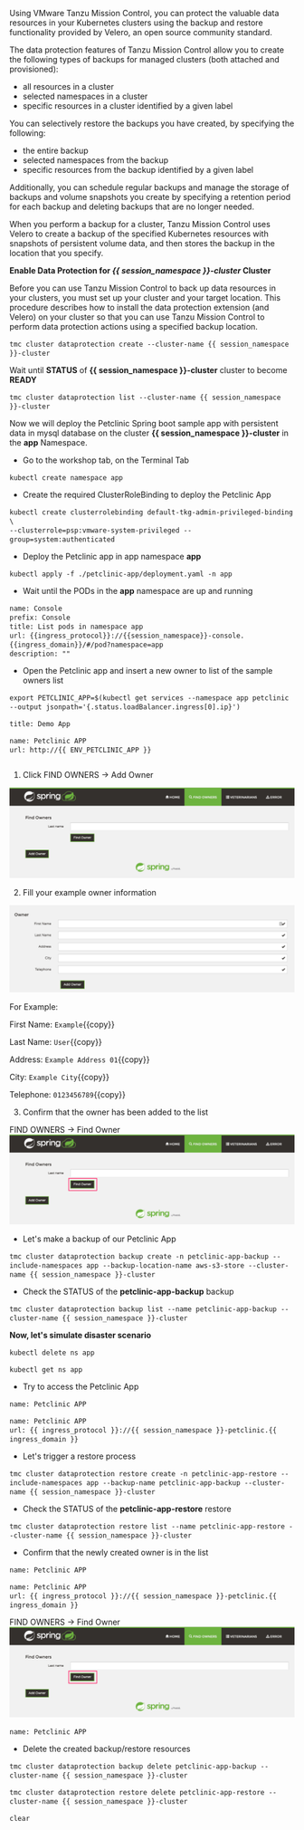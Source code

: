 Using VMware Tanzu Mission Control, you can protect the valuable data resources in your Kubernetes clusters using the backup and restore functionality provided by Velero, an open source community standard.

The data protection features of Tanzu Mission Control allow you to create the following types of backups for managed clusters (both attached and provisioned):

* all resources in a cluster
* selected namespaces in a cluster
* specific resources in a cluster identified by a given label

You can selectively restore the backups you have created, by specifying the following:

* the entire backup
* selected namespaces from the backup
* specific resources from the backup identified by a given label

Additionally, you can schedule regular backups and manage the storage of backups and volume snapshots you create by specifying a retention period for each backup and deleting backups that are no longer needed.

When you perform a backup for a cluster, Tanzu Mission Control uses Velero to create a backup of the specified Kubernetes resources with snapshots of persistent volume data, and then stores the backup in the location that you specify.

**Enable Data Protection for *{{ session_namespace }}-cluster* Cluster**

Before you can use Tanzu Mission Control to back up data resources in your clusters, you must set up your cluster and your target location. This procedure describes how to install the data protection extension (and Velero) on your cluster so that you can use Tanzu Mission Control to perform data protection actions using a specified backup location.

```execute-1
tmc cluster dataprotection create --cluster-name {{ session_namespace }}-cluster
```
Wait until **STATUS** of **{{ session_namespace }}-cluster** cluster to become **READY**

```execute-1
tmc cluster dataprotection list --cluster-name {{ session_namespace }}-cluster
```

Now we will deploy the Petclinic Spring boot sample app with persistent data in mysql database on the cluster **{{ session_namespace }}-cluster** in the **app** Namespace.

* Go to the workshop tab, on the Terminal Tab

```execute-1
kubectl create namespace app
```
* Create the required ClusterRoleBinding to deploy the Petclinic App

```execute-1
kubectl create clusterrolebinding default-tkg-admin-privileged-binding \
--clusterrole=psp:vmware-system-privileged --group=system:authenticated
```

* Deploy the Petclinic app in app namespace **app**

```execute-1
kubectl apply -f ./petclinic-app/deployment.yaml -n app
```
* Wait until the PODs in the **app** namespace are up and running 

```dashboard:reload-dashboard
name: Console
prefix: Console
title: List pods in namespace app
url: {{ingress_protocol}}://{{session_namespace}}-console.{{ingress_domain}}/#/pod?namespace=app
description: ""
```

* Open the Petclinic app and insert a new owner to list of the sample owners list

```execute-1
export PETCLINIC_APP=$(kubectl get services --namespace app petclinic --output jsonpath='{.status.loadBalancer.ingress[0].ip}')
```

```section:begin
title: Demo App
```

```dashboard:reload-dashboard
name: Petclinic APP
url: http://{{ ENV_PETCLINIC_APP }}
```

```section:end
```

1. Click FIND OWNERS -> Add Owner

![](./images/petclinic-1.png)

2. Fill your example owner information 

![](./images/petclinic-2.png)

For Example: 

First Name: `Example`{{copy}}

Last Name: `User`{{copy}}

Address: `Example Address 01`{{copy}}

City: `Example City`{{copy}}

Telephone: `0123456789`{{copy}}


3. Confirm that the owner has been added to the list 

FIND OWNERS -> Find Owner
![](./images/petclinic-3.png)

* Let's make a backup of our Petclinic App

```execute-1
tmc cluster dataprotection backup create -n petclinic-app-backup --include-namespaces app --backup-location-name aws-s3-store --cluster-name {{ session_namespace }}-cluster
```
* Check the STATUS of the **petclinic-app-backup** backup

```execute-2
tmc cluster dataprotection backup list --name petclinic-app-backup --cluster-name {{ session_namespace }}-cluster
```

**Now, let's simulate disaster scenario**

```execute-1
kubectl delete ns app
```
```execute-1
kubectl get ns app
```
* Try to access the Petclinic App

```dashboard:delete-dashboard
name: Petclinic APP
```
```dashboard:create-dashboard
name: Petclinic APP
url: {{ ingress_protocol }}://{{ session_namespace }}-petclinic.{{ ingress_domain }}
```

* Let's trigger a restore process 

```execute-1
tmc cluster dataprotection restore create -n petclinic-app-restore --include-namespaces app --backup-name petclinic-app-backup --cluster-name {{ session_namespace }}-cluster
```
* Check the STATUS of the **petclinic-app-restore** restore

```execute-2
tmc cluster dataprotection restore list --name petclinic-app-restore --cluster-name {{ session_namespace }}-cluster
```

* Confirm that the newly created owner is in the list 

```dashboard:delete-dashboard
name: Petclinic APP
```
```dashboard:create-dashboard
name: Petclinic APP
url: {{ ingress_protocol }}://{{ session_namespace }}-petclinic.{{ ingress_domain }}
```

FIND OWNERS -> Find Owner
![](./images/petclinic-3.png)

```dashboard:delete-dashboard
name: Petclinic APP
```
* Delete the created backup/restore resources  

```execute-1
tmc cluster dataprotection backup delete petclinic-app-backup --cluster-name {{ session_namespace }}-cluster
```
```execute-1
tmc cluster dataprotection restore delete petclinic-app-restore --cluster-name {{ session_namespace }}-cluster
```

```execute-all
clear
```
